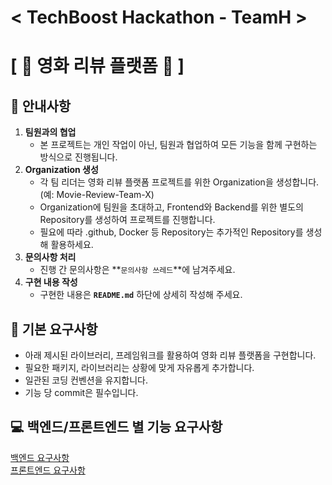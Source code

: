 # < TechBoost Hackathon - TeamH >

# [ 🎥 영화 리뷰 플랫폼 🎥 ]

## 📣 안내사항

1. **팀원과의 협업**
    - 본 프로젝트는 개인 작업이 아닌, 팀원과 협업하여 모든 기능을 함께 구현하는 방식으로 진행됩니다.
2. **Organization 생성**
    - 각 팀 리더는 영화 리뷰 플랫폼 프로젝트를 위한 Organization을 생성합니다. 
    (예: Movie-Review-Team-X)
    - Organization에 팀원을 초대하고, Frontend와 Backend를 위한 별도의 Repository를 생성하여 프로젝트를 진행합니다.
    - 필요에 따라 .github, Docker 등 Repository는 추가적인 Repository를 생성해 활용하세요.
3. **문의사항 처리**
    - 진행 간 문의사항은 **`문의사항 쓰레드`**에 남겨주세요.
4. **구현 내용 작성**
    - 구현한 내용은 **`README.md`** 하단에 상세히 작성해 주세요.

## 🎈 기본 요구사항

- 아래 제시된 라이브러리, 프레임워크를 활용하여 영화 리뷰 플랫폼을 구현합니다.
- 필요한 패키지, 라이브러리는 상황에 맞게 자유롭게 추가합니다.
- 일관된 코딩 컨벤션을 유지합니다.
- 기능 당 commit은 필수입니다.

## 💻 백엔드/프론트엔드 별 기능 요구사항
[백엔드 요구사항](https://busy-catboat-73d.notion.site/Backend-beb4d8a57b954338b982bacfe93b5039)
<br>
[프론트엔드 요구사항](https://busy-catboat-73d.notion.site/Frontend-8e99798bf64746e5823d22fdb47a5e57)
